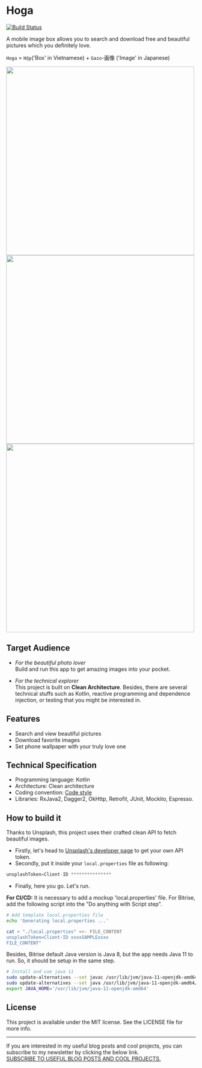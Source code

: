 # Hoga
[![Build Status](https://app.bitrise.io/app/3f9c2569792e3061/status.svg?token=Gc3Zh5UmAS6hzgI9W6bijg&branch=master)](https://app.bitrise.io/app/3f9c2569792e3061)

A mobile image box allows you to search and download free and beautiful pictures which you definitely love. 

`Hoga` = `Hộp`('Box' in Vietnamese) + `Gazo`-画像 ('Image' in Japanese)

<img src="art/hoga_shot_1.png" height="500"/> <img src="art/hoga_shot_2.png" height="500"/> <img src="art/hoga_shot_3.png" height="500"/>

## Target Audience
* *For the beautiful photo lover*  
Build and run this app to get amazing images into your pocket. 

* *For the technical explorer*  
This project is built on **Clean Architecture**. 
Besides, there are several technical stuffs such as Kotlin, reactive programming and dependence injection, or testing that you might be interested in.

## Features
- Search and view beautiful pictures
- Download favorite images
- Set phone wallpaper with your truly love one

## Technical Specification
* Programming language: Kotlin
* Architecture: Clean architecture
* Coding convention: [Code style](https://github.com/mcrafts/mobile-guidelines/blob/master/android-code-conventions.md)
* Libraries: RxJava2, Dagger2, OkHttp, Retrofit, JUnit, Mockito, Espresso.

## How to build it

Thanks to Unsplash, this project uses their crafted clean API to fetch beautiful images.  
- Firstly, let's head to [Unsplash's developer page](https://unsplash.com/developers) to get your own API token.  
- Secondly, put it inside your `local.properties` file as following:
```gradle
unsplashToken=Client-ID ***************
```  
- Finally, here you go. Let's run.

**For CI/CD:** It is necessary to add a mockup 'local.properties' file.
For Bitrise, add the following script into the "Do anything with Script step".
```bash
# Add template local.properties file
echo 'Generating local.properties ...'

cat > "./local.properties" <<- FILE_CONTENT
unsplashToken=Client-ID xxxxSAMPLExxxx
FILE_CONTENT"
```

Besides, Bitrise default Java version is Java 8, but the app needs Java 11 to run. So, it should be setup in the same step.
```bash
# Install and use java 11
sudo update-alternatives --set javac /usr/lib/jvm/java-11-openjdk-amd64/bin/javac
sudo update-alternatives --set java /usr/lib/jvm/java-11-openjdk-amd64/bin/java
export JAVA_HOME='/usr/lib/jvm/java-11-openjdk-amd64'
```

## License
This project is available under the MIT license. See the LICENSE file for more info.

---
If you are interested in my useful blog posts and cool projects, you can subscribe to my newsletter by clicking the below link.  
[SUBSCRIBE TO USEFUL BLOG POSTS AND COOL PROJECTS.](http://eepurl.com/g1nqlf)
